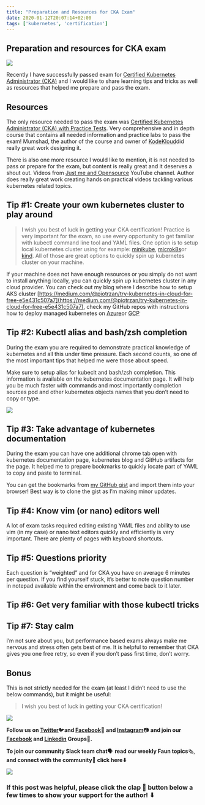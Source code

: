 ```yaml
---
title: "Preparation and Resources for CKA Exam"
date: 2020-01-12T20:07:14+02:00
tags: ['kubernetes', 'certification']
---
```


## Preparation and resources for CKA exam

![](https://cdn-images-1.medium.com/max/3458/1*1j_YO66Y-ZieVTtUkjSZxg.png)

Recently I have successfully passed exam for [Certified Kubernetes Administrator (CKA)](https://www.cncf.io/certification/cka/) and I would like to share learning tips and tricks as well as resources that helped me prepare and pass the exam.

<!--truncate-->

## Resources

The only resource needed to pass the exam was [Certified Kubernetes Administrator (CKA) with Practice Tests](https://kodekloud.com/p/certified-kubernetes-administrator-with-practice-tests). Very comprehensive and in depth course that contains all needed information and practice labs to pass the exam! Mumshad, the author of the course and owner of [KodeKloud](https://kodekloud.com/)did really great work designing it.

There is also one more resource I would like to mention, it is not needed to pass or prepare for the exam, but content is really great and it deserves a shout out. Videos from [Just me and Opensource](https://www.youtube.com/user/wenkatn/featured) YouTube channel. Author does really great work creating hands on practical videos tackling various kubernetes related topics.

## Tip #1: Create your own kubernetes cluster to play around

> ‍I wish you best of luck in getting your CKA certification!
Practice is very important for the exam, so use every opportunity to get familiar with kubectl command line tool and YAML files. One option is to setup local kubernetes cluster using for example: [minikube](https://kubernetes.io/docs/tasks/tools/install-minikube/), [microk8s](https://microk8s.io/docs/)or [kind](https://kind.sigs.k8s.io/). All of those are great options to quickly spin up kubernetes cluster on your machine.

If your machine does not have enough resources or you simply do not want to install anything locally, you can quickly spin up kubernetes cluster in any cloud provider. You can check out my blog where I describe how to setup AKS cluster [https://medium.com/@piotrzan/try-kubernetes-in-cloud-for-free-e5e431c507a7](https://medium.com/@piotrzan/try-kubernetes-in-cloud-for-free-e5e431c507a7), check my GitHub repos with instructions how to deploy managed kubernetes on [Azure](https://github.com/Piotr1215/terraform-aks)or [GCP](https://github.com/Piotr1215/terraform-gcp)

## Tip #2: Kubectl alias and bash/zsh completion

During the exam you are required to demonstrate practical knowledge of kubernetes and all this under time pressure. Each second counts, so one of the most important tips that helped me were those about speed.

Make sure to setup alias for kubeclt and bash/zsh completion. This information is available on the kubernetes documentation page. It will help you be much faster with commands and most importantly completion sources pod and other kubernetes objects names that you don’t need to copy or type.

![](https://cdn-images-1.medium.com/max/2696/0*TyA2kZdqmXMSi99P.png)

## Tip #3: Take advantage of kubernetes documentation

During the exam you can have one additional chrome tab open with kubernetes documentation page, kubernetes blog and GitHub artifacts for the page. It helped me to prepare bookmarks to quickly locate part of YAML to copy and paste to terminal.

You can get the bookmarks from [my GitHub gist](https://gist.github.com/Piotr1215/016ba7218a1a949574786fb9b92382c1) and import them into your browser! Best way is to clone the gist as I’m making minor updates.

## Tip #4: Know vim (or nano) editors well

A lot of exam tasks required editing existing YAML files and ability to use vim (in my case) or nano text editors quickly and efficiently is very important. There are plenty of pages with keyboard shortcuts.

## ‍Tip #5: Questions priority

Each question is “weighted” and for CKA you have on average 6 minutes per question. If you find yourself stuck, it’s better to note question number in notepad available within the environment and come back to it later.

## ‍Tip #6: Get very familiar with those kubectl tricks

## ‍Tip #7: Stay calm

I’m not sure about you, but performance based exams always make me nervous and stress often gets best of me. It is helpful to remember that CKA gives you one free retry, so even if you don’t pass first time, don’t worry.

## Bonus

This is not strictly needed for the exam (at least I didn’t need to use the below commands), but it might be useful:

> ‍I wish you best of luck in getting your CKA certification!

![](https://cdn-images-1.medium.com/max/2000/0*Piks8Tu6xUYpF4DU)

**Follow us on [Twitter](https://twitter.com/joinfaun)**🐦**and [Facebook](https://www.facebook.com/faun.dev/)**👥 **and [Instagram](https://instagram.com/fauncommunity/)**📷 **and join our [Facebook](https://www.facebook.com/groups/364904580892967/) and [Linkedin](https://www.linkedin.com/company/faundev) Groups**💬**.**

**To join our community Slack team chat**🗣️ **read our weekly Faun topics**🗞️, **and connect with the community**📣 **click here⬇**

![](https://cdn-images-1.medium.com/max/3000/1*6P3WpLjGv5v1ucm5dgkucg.png)

### If this post was helpful, please click the clap 👏 button below a few times to show your support for the author! ⬇

